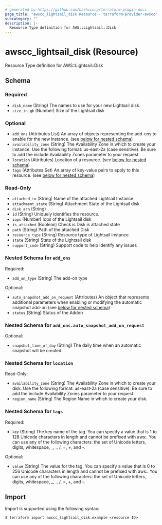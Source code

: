 ```yaml
---
# generated by https://github.com/hashicorp/terraform-plugin-docs
page_title: "awscc_lightsail_disk Resource - terraform-provider-awscc"
subcategory: ""
description: |-
  Resource Type definition for AWS::Lightsail::Disk
---
```


# awscc_lightsail_disk (Resource)

Resource Type definition for AWS::Lightsail::Disk



<!-- schema generated by tfplugindocs -->
## Schema

### Required

- `disk_name` (String) The names to use for your new Lightsail disk.
- `size_in_gb` (Number) Size of the Lightsail disk

### Optional

- `add_ons` (Attributes List) An array of objects representing the add-ons to enable for the new instance. (see [below for nested schema](#nestedatt--add_ons))
- `availability_zone` (String) The Availability Zone in which to create your instance. Use the following format: us-east-2a (case sensitive). Be sure to add the include Availability Zones parameter to your request.
- `location` (Attributes) Location of a resource. (see [below for nested schema](#nestedatt--location))
- `tags` (Attributes Set) An array of key-value pairs to apply to this resource. (see [below for nested schema](#nestedatt--tags))

### Read-Only

- `attached_to` (String) Name of the attached Lightsail Instance
- `attachment_state` (String) Attachment State of the Lightsail disk
- `disk_arn` (String)
- `id` (String) Uniquely identifies the resource.
- `iops` (Number) Iops of the Lightsail disk
- `is_attached` (Boolean) Check is Disk is attached state
- `path` (String) Path of the  attached Disk
- `resource_type` (String) Resource type of Lightsail instance.
- `state` (String) State of the Lightsail disk
- `support_code` (String) Support code to help identify any issues

<a id="nestedatt--add_ons"></a>
### Nested Schema for `add_ons`

Required:

- `add_on_type` (String) The add-on type

Optional:

- `auto_snapshot_add_on_request` (Attributes) An object that represents additional parameters when enabling or modifying the automatic snapshot add-on (see [below for nested schema](#nestedatt--add_ons--auto_snapshot_add_on_request))
- `status` (String) Status of the Addon

<a id="nestedatt--add_ons--auto_snapshot_add_on_request"></a>
### Nested Schema for `add_ons.auto_snapshot_add_on_request`

Optional:

- `snapshot_time_of_day` (String) The daily time when an automatic snapshot will be created.



<a id="nestedatt--location"></a>
### Nested Schema for `location`

Read-Only:

- `availability_zone` (String) The Availability Zone in which to create your disk. Use the following format: us-east-2a (case sensitive). Be sure to add the include Availability Zones parameter to your request.
- `region_name` (String) The Region Name in which to create your disk.


<a id="nestedatt--tags"></a>
### Nested Schema for `tags`

Required:

- `key` (String) The key name of the tag. You can specify a value that is 1 to 128 Unicode characters in length and cannot be prefixed with aws:. You can use any of the following characters: the set of Unicode letters, digits, whitespace, _, ., /, =, +, and -.

Optional:

- `value` (String) The value for the tag. You can specify a value that is 0 to 256 Unicode characters in length and cannot be prefixed with aws:. You can use any of the following characters: the set of Unicode letters, digits, whitespace, _, ., /, =, +, and -.

## Import

Import is supported using the following syntax:

```shell
$ terraform import awscc_lightsail_disk.example <resource ID>
```
